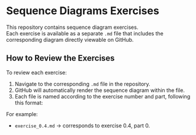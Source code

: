 # Sequence Diagrams Exercises

This repository contains sequence diagram exercises.  
Each exercise is available as a separate `.md` file that includes the corresponding diagram directly viewable on GitHub.

## How to Review the Exercises

To review each exercise:

1. Navigate to the corresponding `.md` file in the repository.  
2. GitHub will automatically render the sequence diagram within the file.  
3. Each file is named according to the exercise number and part, following this format:


For example:  
- `exercise_0.4.md` → corresponds to exercise 0.4, part 0.